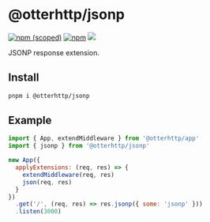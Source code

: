 # @otterhttp/jsonp

[![npm (scoped)](https://img.shields.io/npm/v/@otterhttp/jsonp?style=flat-square)](https://npmjs.com/package/@otterhttp/jsonp) [![npm](https://img.shields.io/npm/dt/@otterhttp/jsonp?style=flat-square)](https://npmjs.com/package/@otterhttp/jsonp) [![](https://img.shields.io/badge/website-visit-hotpink?style=flat-square)](https://tinyhttp.v1rtl.site/mw/jsonp)

JSONP response extension.

## Install

```sh
pnpm i @otterhttp/jsonp
```

## Example

```js
import { App, extendMiddleware } from '@otterhttp/app'
import { jsonp } from '@otterhttp/jsonp'

new App({
  applyExtensions: (req, res) => {
    extendMiddleware(req, res)
    json(req, res)
  }
})
  .get('/', (req, res) => res.jsonp({ some: 'jsonp' }))
  .listen(3000)
```

